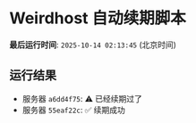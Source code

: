 # Weirdhost 自动续期脚本

**最后运行时间**: `2025-10-14 02:13:45` (北京时间)

## 运行结果

- 服务器 `a6dd4f75`: ⚠️ 已经续期过了
- 服务器 `55eaf22c`: ✅ 续期成功
